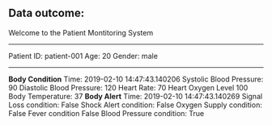## Data outcome:
Welcome to the Patient Montitoring System
********************************************
Patient ID:  patient-001
Age:  20
Gender: male
********************************************
**Body Condition**
Time:  2019-02-10 14:47:43.140206
Systolic Blood Pressure:  90
Diastolic Blood Pressure:  120
Heart Rate:  70
Heart Oxygen Level 100
Body Temperature:  37
**Body Alert**
Time:  2019-02-10 14:47:43.140269
Signal Loss condition:  False
Shock Alert condition:  False
Oxygen Supply condition:  False
Fever condition False
Blood Pressure condition:  True
